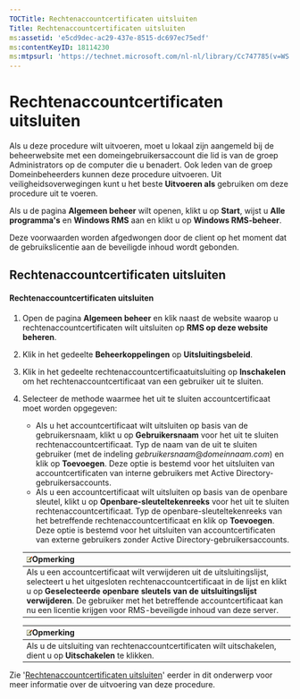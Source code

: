 ```yaml
---
TOCTitle: Rechtenaccountcertificaten uitsluiten
Title: Rechtenaccountcertificaten uitsluiten
ms:assetid: 'e5cd9dec-ac29-437e-8515-dc697ec75edf'
ms:contentKeyID: 18114230
ms:mtpsurl: 'https://technet.microsoft.com/nl-nl/library/Cc747785(v=WS.10)'
---
```


Rechtenaccountcertificaten uitsluiten
=====================================

Als u deze procedure wilt uitvoeren, moet u lokaal zijn aangemeld bij de beheerwebsite met een domeingebruikersaccount die lid is van de groep Administrators op de computer die u benadert. Ook leden van de groep Domeinbeheerders kunnen deze procedure uitvoeren. Uit veiligheidsoverwegingen kunt u het beste **Uitvoeren als** gebruiken om deze procedure uit te voeren.

Als u de pagina **Algemeen beheer** wilt openen, klikt u op **Start**, wijst u **Alle programma's** en **Windows RMS** aan en klikt u op **Windows RMS-beheer**.

Deze voorwaarden worden afgedwongen door de client op het moment dat de gebruikslicentie aan de beveiligde inhoud wordt gebonden.

Rechtenaccountcertificaten uitsluiten
-------------------------------------

#### Rechtenaccountcertificaten uitsluiten

1.  Open de pagina **Algemeen beheer** en klik naast de website waarop u rechtenaccountcertificaten wilt uitsluiten op **RMS op deze website beheren**.

2.  Klik in het gedeelte **Beheerkoppelingen** op **Uitsluitingsbeleid**.

3.  Klik in het gedeelte rechtenaccountcertificaatuitsluiting op **Inschakelen** om het rechtenaccountcertificaat van een gebruiker uit te sluiten.

4.  Selecteer de methode waarmee het uit te sluiten accountcertificaat moet worden opgegeven:

    -   Als u het accountcertificaat wilt uitsluiten op basis van de gebruikersnaam, klikt u op **Gebruikersnaam** voor het uit te sluiten rechtenaccountcertificaat. Typ de naam van de uit te sluiten gebruiker (met de indeling *gebruikersnaam*@*domeinnaam.com*) en klik op **Toevoegen**. Deze optie is bestemd voor het uitsluiten van accountcertificaten van interne gebruikers met Active Directory-gebruikersaccounts.
    -   Als u een accountcertificaat wilt uitsluiten op basis van de openbare sleutel, klikt u op **Openbare-sleuteltekenreeks** voor het uit te sluiten rechtenaccountcertificaat. Typ de openbare-sleuteltekenreeks van het betreffende rechtenaccountcertificaat en klik op **Toevoegen**. Deze optie is bestemd voor het uitsluiten van accountcertificaten van externe gebruikers zonder Active Directory-gebruikersaccounts.

    | ![](/security-updates/images/Cc747785.note(WS.10).gif)Opmerking                                                                                                                                                                                                                                                                                     |
    |----------------------------------------------------------------------------------------------------------------------------------------------------------------------------------------------------------------------------------------------------------------------------------------------------------------------------------------------------------------|
    | Als u een accountcertificaat wilt verwijderen uit de uitsluitingslijst, selecteert u het uitgesloten rechtenaccountcertificaat in de lijst en klikt u op **Geselecteerde openbare sleutels van de uitsluitingslijst verwijderen**. De gebruiker met het betreffende accountcertificaat kan nu een licentie krijgen voor RMS-beveiligde inhoud van deze server. |

    | ![](/security-updates/images/Cc747785.note(WS.10).gif)Opmerking                                     |
    |----------------------------------------------------------------------------------------------------------------|
    | Als u de uitsluiting van rechtenaccountcertificaten wilt uitschakelen, dient u op **Uitschakelen** te klikken. |

Zie '[Rechtenaccountcertificaten uitsluiten](https://technet.microsoft.com/cba5e901-942c-4d06-9865-e6c4648c95e6)' eerder in dit onderwerp voor meer informatie over de uitvoering van deze procedure.
